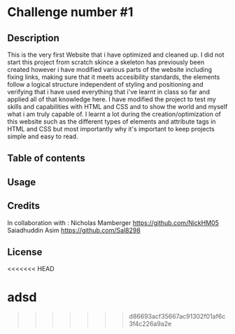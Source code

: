 # Challenge number #1

## Description 
This is the very first Website that i have optimized and cleaned up. I did not start this project from scratch skince a skeleton has previously been created however i have modified various parts of the website including fixing links, making sure that it meets accesibility standards, the elements follow a logical structure independent of styling and positioning and verifying that i have used everything that i've learnt in class so far and applied all of that knowledge here. I have modified the project to test my skills and capabilities with HTML and CSS and to show the world and myself what i am truly capable of. I learnt a lot during the creation/optimization of this website such as the different types of elements and attribute tags in HTML and CSS but most importantly why it's important to keep projects simple and easy to read.

## Table of contents
## Usage
## Credits 
In collaboration with : 
Nicholas Mamberger https://github.com/NickHM05
Saiadhuddin Asim   https://github.com/Sal8298

## License
<<<<<<< HEAD

adsd
=======
>>>>>>> d86693acf35667ac91302f01af6c3f4c226a9a2e
